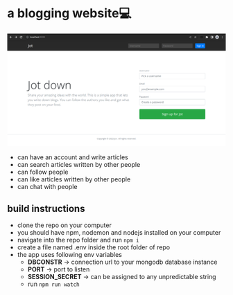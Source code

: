 # a blogging website:computer:
![front-page](/public/assets/frontpage.png)

- can have an account and write articles
- can search articles written by other people
- can follow people
- can like articles written by other people
- can chat with people

## build instructions

- clone the repo on your computer
- you should have npm, nodemon and nodejs installed on your computer
- navigate into the repo folder and run
  `npm i`
- create a file named .env inside the root folder of repo
- the app uses following env variables
  - **DBCONSTR** -> connection url to your mongodb database instance
  - **PORT** -> port to listen
  - **SESSION_SECRET** -> can be assigned to any unpredictable string
  - run `npm run watch`
